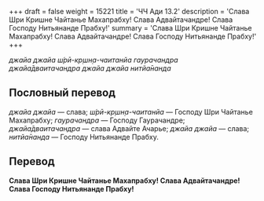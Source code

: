 +++
draft = false
weight = 15221
title = 'ЧЧ Ади 13.2'
description = 'Слава Шри Кришне Чайтанье Махапрабху! Слава Адвайтачандре! Слава Господу Нитьянанде Прабху!'
summary = 'Слава Шри Кришне Чайтанье Махапрабху! Слава Адвайтачандре! Слава Господу Нитьянанде Прабху!'
+++

_джайа джайа ш́рӣ-кр̣шн̣а-чаитанйа гаурачандра  
джайа̄дваитачандра джайа джайа нитйа̄нанда_

## Пословный перевод

_джайа_ _джайа_ — слава; _ш́рӣ_\-_кр̣шн̣а_\-_чаитанйа_ — Господу Шри Чайтанье Махапрабху; _гаурачандра_ — Господу Гаурачандре; _джайа̄дваитачандра_ — слава Адвайте Ачарье; _джайа_ _джайа_ — слава; _нитйа̄нанда_ — Господу Нитьянанде Прабху.

## Перевод

**Слава Шри Кришне Чайтанье Махапрабху! Слава Адвайтачандре! Слава Господу Нитьянанде Прабху!**
